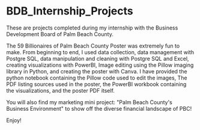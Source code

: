 # BDB_Internship_Projects
These are projects completed during my internship with the Business Development Board of Palm Beach County.

The 59 Billionaires of Palm Beach County Poster was extremely fun to make. From beginning to end, I used data collection, data management with Postgre SQL, data manipulation and cleaning with Postgre SQL and Excel, creating visualizations with PowerBI, Image editing using the Pillow imaging library in Python, and creating the poster with Canva. I have provided the python notebook containing the Pillow code used to edit the images, The PDF listing sources used in the poster, the PowerBI workbook containing the visualizations, and the poster PDF itself.

You will also find my marketing mini project: "Palm Beach County's Business Environment" to show off the diverse financial landscape of PBC!

Enjoy!
